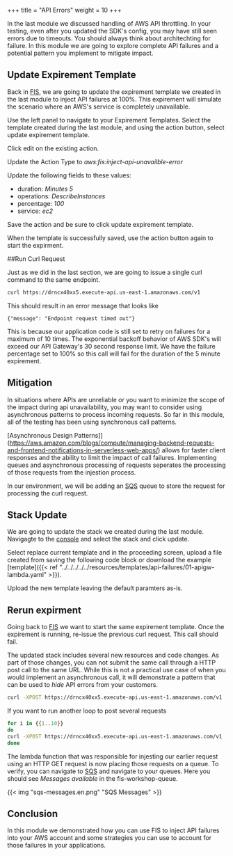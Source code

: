 +++
title = "API Errors"
weight = 10
+++

In the last module we discussed handling of AWS API throttling.  In your testing, even after you updated the SDK's config, you may have still seen errors due to timeouts.  You should always think about architechting for failure.   In this module we are going to explore complete API failures and a potential pattern you implement to mitigate impact.  

## Update Expirement Template

Back in [FIS](https://console.aws.amazon.com/fis/home), we are going to update the expirement template we created in the last module to inject API failures at 100%.  This expirement will simulate the scenario where an AWS's service is completely unavailable.

Use the left panel to navigate to your Expirement Templates.  Select the template created during the last module, and using the action button, select update expirement template.  

Click edit on the existing action.  

Update the Action Type to *aws:fis:inject-api-unavailble-error*

Update the following fields to these values:

- duration: *Minutes 5*
- operations: *DescribeInstances*
- percentage: *100*
- service: *ec2*

Save the action and be sure to click update expirement template. 

When the template is successfully saved, use the action button again to start the expirment.  

##Run Curl Request

Just as we did in the last section, we are going to issue a single curl command to the same endpoint.  

```bash
curl https://drncx40xx5.execute-api.us-east-1.amazonaws.com/v1
```

This should result in an error message that looks like

```{"message": "Endpoint request timed out"}```

This is because our application code is still set to retry on failures for a maximum of 10 times.  The exponential backoff behavior of AWS SDK's will exceed our API Gateway's 30 second response limit.  We have the failure percentage set to 100% so this call will fail for the duration of the 5 minute expirement.  

## Mitigation

In situations where APIs are unreliable or you want to minimize the scope of the impact during api unavailability, you may want to consider using asynchronous patterns to process incoming requests.  So far in this module, all of the testing has been using synchronous call patterns.  

[Asynchronous Design Patterns]](https://aws.amazon.com/blogs/compute/managing-backend-requests-and-frontend-notifications-in-serverless-web-apps/) allows for faster client responses and the ability to limit the impact of call failures.  Implementing queues and asynchronous processing of requests seperates the processing of those requests from the injestion process.  

In our environment, we will be adding an [SQS](https://aws.amazon.com/sqs/) queue to store the request for processing the curl request.   

## Stack Update

We are going to update the stack we created during the last module.  Navigagte to the [console](https://console.aws.amazon.com/cloudformation/home) and select the stack and click update.

Select replace current template and in the proceeding screen, upload a file created from saving the following code block or download the example [template]({{< ref "../../../../../resources/templates/api-failures/01-apigw-lambda.yaml" >}}).

Upload the new template leaving the default paramters as-is.  

## Rerun expirment

Going back to [FIS](https://console.aws.amazon.com/fis/home) we want to start the same expirement template. Once the expirement is running, re-issue the previous curl request.  This call should fail.  

The updated stack includes several new resources and code changes.  As part of those changes, you can not submit the same call through a HTTP post call to the same URL.  While this is not a practical use case of when you would implement an asynchronous call, it will demonstrate a pattern that can be used to *hide* API errors from your customers.  

```bash
curl -XPOST https://drncx40xx5.execute-api.us-east-1.amazonaws.com/v1
```

If you want to run another loop to post several requests

```bash
for i in {{1..10}}
do
curl -XPOST https://drncx40xx5.execute-api.us-east-1.amazonaws.com/v1
done
```

The lambda function that was responsible for injesting our earlier request using an HTTP GET request is now placing those requests on a queue.  To verify, you can navigate to [SQS](https://console.aws.amazon.com/sqs/v2/home) and navigate to your queues.  Here you should see *Messages available* in the fis-workshop-queue.  

{{< img "sqs-messages.en.png" "SQS Messages" >}}


## Conclusion 

In this module we demonstrated how you can use FIS to inject API failures into your AWS account and some strategies you can use to account for those failures in your applications.  